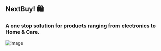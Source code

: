 
## NextBuy! 🛍️
### A one stop solution for products ranging from electronics to Home & Care.  





![image](https://user-images.githubusercontent.com/72264176/230092225-37450275-7a32-494c-ac71-4f07f221ced8.png)
